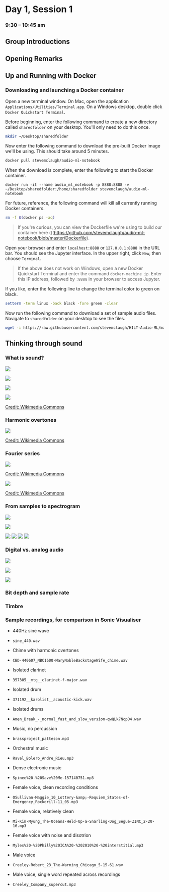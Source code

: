 # Day 1, Session 1
### 9:30 – 10:45 am



## Group Introductions

 <!--(9:30–9:50)-->

## Opening Remarks

 <!--(9:50–10:00)-->



<!--

### What this course isn't
- a course on statistics
- a course on signal processing
- an course on programming/Python
- a course on state-of-the-art ML techniques

### What this course focuses on
- finding, combining, and modifying existing tools
- understanding sound as data
- the limits and possibilities of machine learning for sound collections

My philosophy: play and screwing around is a good way to learn

Don't be discouraged. Think of it as a puzzle

Just Goole the error code. If you find yourself getting actually angry, like emotional -- just get up and make a cup of tea. Or come back to it tomorrow.






### Advice at the outset
- Curb your expectations. Don't expect quick results.
 - Frustration is natural. Push through it.




You don't need to understand every single last detail to do useful/interesting things

   But that means you need to be humble


Borrowing and stealing are ok
- both code and audio

The way librarians work and the way tenure-track research faculty work are very different. Every musicologist and ethnomusicologist on the planet (practically) has an enormous collection of illegally acquired music.


It takes a little work every day over the course of years.
- This is an introduction.


Giving you pristine notebooks is too mindless.


There's learning in copying and pasting.

I didn't make intentional mistakes, but I'm sure I made mistakes. When they come up, let's consider fixing the part of the learning process.





We have 20-some hours this week. If I can show you 20 tools in that time and give you some code you can take home and use for your own purposes, I think it'll be time well spent.


We're walking through a lot of pre-written code snippets, but you should take the opportunity to make tweaks and experiment. And ask questions along the way!



If I make a mistake, just pipe up and correct me. I've spent a lot of time working on this stuff, but I hesitate to call myself an expert. In the ideal case, I hope we can all learn from each other here.



The machine won't answer questions for you. It can suggest directions (help you sift), and it can help support arguments you're already making.


ML is a huge field, and we're just going to scratch the surface.


Audio ML is really hard. And it can be really tedious. And it may or may not solve the kinds of problems you want to solve in your work.

Teaching an ML algorithm is like training a child ...
- This discussion includes audio quality: recordings on street, cassette dubs, etc.



But we're going to learn a lot of good stuff about how to think about sound and how to manage and manipulate collections of digital audio files.


Some of the things we're going to do this week are in a way pretty easy, even trivial. But ... baby steps. Everybody starts somewhere.




-->



## Up and Running with Docker
<!--(10:00–10:15)-->


### Downloading and launching a Docker container

Open a new terminal window. On Mac, open the application `Applications/Utilities/Terminal.app`. On a Windows desktop, double click `Docker Quickstart Terminal`.

Before beginning, enter the following command to create a new directory called `sharedfolder` on your desktop. You'll only need to do this once.

```bash
mkdir ~/Desktop/sharedfolder
```

Now enter the following command to download the pre-built Docker image we'll be using. This should take around 5 minutes.

```bash
docker pull stevemclaugh/audio-ml-notebook
```

When the download is complete, enter the following to start the Docker container.

```
docker run -it --name audio_ml_notebook -p 8888:8888 -v ~/Desktop/sharedfolder:/home/sharedfolder stevemclaugh/audio-ml-notebook
```

For future, reference, the following command will kill all currently running Docker containers.

```bash
rm -f $(docker ps -aq)
```

> If you're curious, you can view the Dockerfile we're using to build our container here ()(https://github.com/stevemclaugh/audio-ml-notebook/blob/master/Dockerfile).

Open your browser and enter `localhost:8888` or `127.0.0.1:8888` in the URL bar. You should see the Jupyter interface. In the upper right, click `New`, then choose `Terminal`.

> If the above does not work on Windows, open a new Docker Quickstart Terminal and enter the command `docker-machine ip`. Enter this IP address, followed by `:8888` in your browser to access Jupyter.

If you like, enter the following line to change the terminal color to green on black.

```bash
setterm -term linux -back black -fore green -clear
```

Now run the following command to download a set of sample audio files. Navigate to `sharedfolder` on your desktop to see the files.

```bash
wget -i https://raw.githubusercontent.com/stevemclaugh/HILT-Audio-ML/master/Day_1/Session_1.1_audio.txt
```




## Thinking through sound
<!-- Lecture -->
<!--(10:15–10:45)-->





### What is sound?

![](img_presentation/Kline_1985_p439.png)

![](img_presentation/Handel_1989_p28.png)

![](img_presentation/Kline_1985_p440.png)



![](img_presentation/2000px-Sine_wave_amplitude.svg.png)

[Credit: Wikimedia Commons](https://commons.wikimedia.org/wiki/File:Sine_wave_amplitude.svg)









### Harmonic overtones


![](img_presentation/2000px-Harmonic_partials_on_strings.svg.png)

[Credit: Wikimedia Commons](https://commons.wikimedia.org/wiki/File:Harmonic_partials_on_strings.svg)




### Fourier series


![](2000px-Fourier_Series.svg.png)

[Credit: Wikimedia Commons](https://commons.wikimedia.org/wiki/File:Fourier_Series.svg)




![](img_presentation/2000px-Square_Wave_Fourier_Series.svg.png)

[Credit: Wikimedia Commons](https://commons.wikimedia.org/wiki/File:Square_Wave_Fourier_Series.svg)







### From samples to spectrogram

![](img_presentation/Kline_1985_p430.png)


![](img_presentation/Handel_1989_p26_spectrograms.png)

![](img_presentation/)
![](img_presentation/)
![](img_presentation/)
![](img_presentation/)





### Digital vs. analog audio


![](img_presentation/Pohlmann_2011_p22_sampling.png)


![](img_presentation/Pohlmann_2011_p94.png)



![](img_presentation/Pohlmann_2011_p26_aliasing.png)





### Bit depth and sample rate







### Timbre

### Sample recordings, for comparison in Sonic Visualiser

- 440Hz sine wave
- `sine_440.wav`

- Chime with harmonic overtones
- `CBD-440607_NBC1600-MaryNobleBackstageWife_chime.wav`

- Isolated clarinet
- `357305__mtg__clarinet-f-major.wav`

- Isolated drum
- `371192__karolist__acoustic-kick.wav`

- Isolated drums
- `Amen_Break_-_normal_fast_and_slow_version-qwQLk7NcpO4.wav`

- Music, no percussion
- `brassproject_patteson.mp3`

- Orchestral music
- `Ravel_Bolero_Andre_Rieu.mp3`

- Dense electronic music
- `Spinee%20-%20Save%20Me-157140751.mp3`

- Female voice, clean recording conditions
- `OSullivan-Maggie_10_Lottery-&amp;-Requiem_States-of-Emergency_Rockdrill-11_05.mp3`

- Female voice, relatively clean
- `Mi-Kim-Myung_The-Oceans-Held-Up-a-Snarling-Dog_Segue-ZINC_2-20-16.mp3`

- Female voice with noise and disotrion
- `Myles%20-%20Philly%20ICA%20-%202010%20-%20interstitial.mp3`

- Male voice
- `Creeley-Robert_23_The-Warning_Chicago_5-15-61.wav`

- Male voice, single word repeated across recordings
- `Creeley_Company_supercut.mp3`
